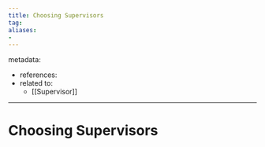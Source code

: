 ```yaml
---
title: Choosing Supervisors
tag:
aliases:
- 
---
```


metadata:
- references:
- related to:
	- [[Supervisor]]
---

# Choosing Supervisors